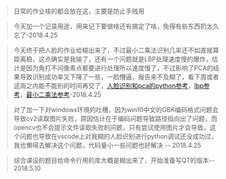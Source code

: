 >日常的作业啥的都会放在这，主要是防止手贱用

>今天加一个记录用途，用来记下要做啥还有搞定了啥，免得有些东西扔太久忘了-2018.4.25  

>今天终于把人脸的作业给糊出来了，不过最小二乘法识别几率还不如直接算距离稳，这点确实是我输了，还有一个问题就是LBP处理速度慢的爆炸，估计是因为角打不问像素点都要进行处理所以速度慢了，不过影响了PCA的结果导致识别成功率又下降了一些，一脸懵逼，报告来不及糊了，看下周或者这周之内能不能别的时间再交了，[人脸识别和pca的python参考](https://blog.csdn.net/on2way/article/details/47059203)，[lbp参考](https://blog.csdn.net/u010006643/article/details/46417091)，[最小二乘法参考](https://blog.csdn.net/Sunshine_in_Moon/article/details/45797343)-2018.4.25

>对了加一下对windows环境的吐槽，因为win10中文的GBK编码格式问题会导致cv2读取图片失败，原因估计在于编码问题导致路径指向出了问题，而opencv也不会提示文件读取失败的问题，只有尝试使用图片才会导致，这个问题也导致在vscode上对我糊的人脸识别进行python调试还没成功过，我也懒得去解决这个问题，代码量小一些问题也好解决 -- 2018.4.25

>综合课设的题目给命令行用的库大概是糊出来了，开始准备写QT的版本-- 2018.5.10